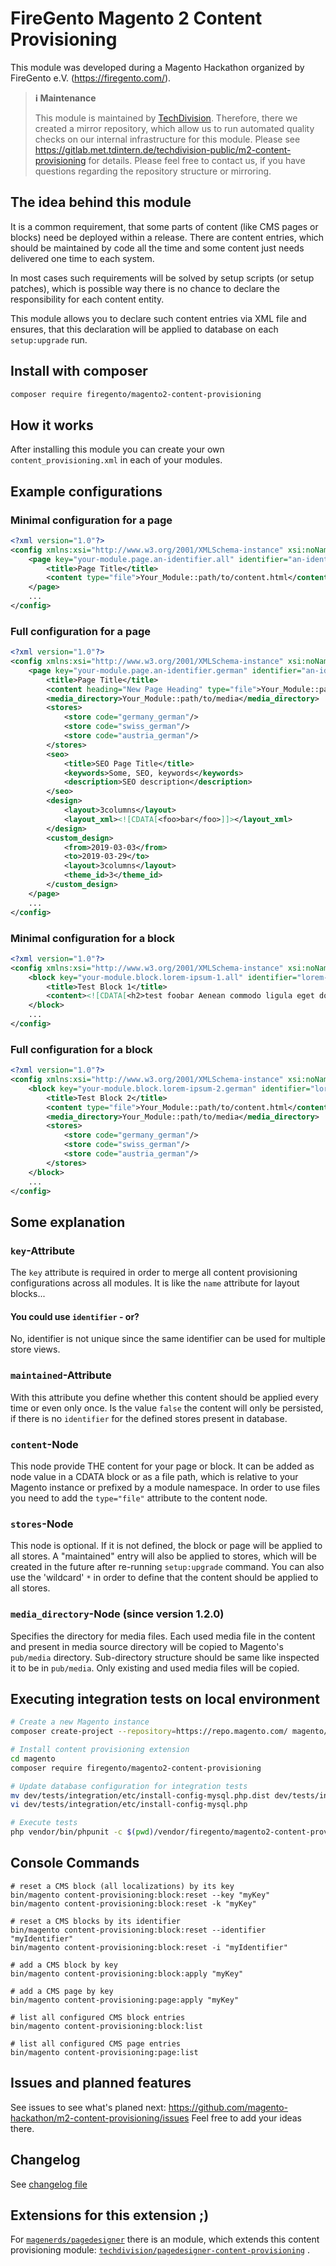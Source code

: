 # FireGento Magento 2 Content Provisioning

This module was developed during a Magento Hackathon organized by FireGento e.V. (https://firegento.com/).

> **ℹ️ Maintenance**
> 
> This module is maintained by [TechDivision](https://www.techdivision.com/). Therefore, there we created a mirror repository, which allow us 
> to run automated quality checks on our internal infrastructure for this module. Please see https://gitlab.met.tdintern.de/techdivision-public/m2-content-provisioning
> for details. Please feel free to contact us, if you have questions regarding the repository structure or mirroring.

## The idea behind this module

It is a common requirement, that some parts of content (like CMS pages or blocks) need be deployed within a release.
There are content entries, which should be maintained by code all the time and some content just needs delivered one
time to each system.

In most cases such requirements will be solved by setup scripts (or setup patches), which is possible way there is no
chance to declare the responsibility for each content entity.

This module allows you to declare such content entries via XML file and ensures, that this declaration will be applied
to database on each `setup:upgrade` run.

## Install with composer

```bash
composer require firegento/magento2-content-provisioning
```

## How it works

After installing this module you can create your own `content_provisioning.xml` in each of your modules.

## Example configurations

### Minimal configuration for a page

```xml
<?xml version="1.0"?>
<config xmlns:xsi="http://www.w3.org/2001/XMLSchema-instance" xsi:noNamespaceSchemaLocation="urn:magento:module:Firegento_ContentProvisioning:etc/content_provisioning.xsd">
    <page key="your-module.page.an-identifier.all" identifier="an-identifier" maintained="true" active="true">
        <title>Page Title</title>
        <content type="file">Your_Module::path/to/content.html</content>
    </page>
    ...
</config>
```

### Full configuration for a page

```xml
<?xml version="1.0"?>
<config xmlns:xsi="http://www.w3.org/2001/XMLSchema-instance" xsi:noNamespaceSchemaLocation="urn:magento:module:Firegento_ContentProvisioning:etc/content_provisioning.xsd">
    <page key="your-module.page.an-identifier.german" identifier="an-identifier" maintained="true" active="true">
        <title>Page Title</title>
        <content heading="New Page Heading" type="file">Your_Module::path/to/content.html</content>
        <media_directory>Your_Module::path/to/media</media_directory>
        <stores>
            <store code="germany_german"/>
            <store code="swiss_german"/>
            <store code="austria_german"/>
        </stores>
        <seo>
            <title>SEO Page Title</title>
            <keywords>Some, SEO, keywords</keywords>
            <description>SEO description</description>
        </seo>
        <design>
            <layout>3columns</layout>
            <layout_xml><![CDATA[<foo>bar</foo>]]></layout_xml>
        </design>
        <custom_design>
            <from>2019-03-03</from>
            <to>2019-03-29</to>
            <layout>3columns</layout>
            <theme_id>3</theme_id>
        </custom_design>
    </page>
    ...
</config>
```

### Minimal configuration for a block

```xml
<?xml version="1.0"?>
<config xmlns:xsi="http://www.w3.org/2001/XMLSchema-instance" xsi:noNamespaceSchemaLocation="urn:magento:module:Firegento_ContentProvisioning:etc/content_provisioning.xsd">
    <block key="your-module.block.lorem-ipsum-1.all" identifier="lorem-ipsum-1" maintained="true" active="true">
        <title>Test Block 1</title>
        <content><![CDATA[<h2>test foobar Aenean commodo ligula eget dolor aenean massa</h2>]]></content>
    </block>
    ...
</config>
```

### Full configuration for a block

```xml
<?xml version="1.0"?>
<config xmlns:xsi="http://www.w3.org/2001/XMLSchema-instance" xsi:noNamespaceSchemaLocation="urn:magento:module:Firegento_ContentProvisioning:etc/content_provisioning.xsd">
    <block key="your-module.block.lorem-ipsum-2.german" identifier="lorem-ipsum-2" maintained="false" active="true">
        <title>Test Block 2</title>
        <content type="file">Your_Module::path/to/content.html</content>
        <media_directory>Your_Module::path/to/media</media_directory>
        <stores>
            <store code="germany_german"/>
            <store code="swiss_german"/>
            <store code="austria_german"/>
        </stores>
    </block>
    ...
</config>
```

## Some explanation

### `key`-Attribute

The `key` attribute is required in order to merge all content provisioning configurations across all modules. It is like
the `name` attribute for layout blocks...

#### You could use `identifier` - or?

No, identifier is not unique since the same identifier can be used for multiple store views.

### `maintained`-Attribute

With this attribute you define whether this content should be applied every time or even only once. Is the value
`false` the content will only be persisted, if there is no `identifier` for the defined stores present in database.

### `content`-Node

This node provide THE content for your page or block. It can be added as node value in a CDATA block or as a file path,
which is relative to your Magento instance or prefixed by a module namespace. In order to use files you need to add
the `type="file"` attribute to the content node.

### `stores`-Node

This node is optional. If it is not defined, the block or page will be applied to all stores. A "maintained" entry will
also be applied to stores, which will be created in the future after re-running `setup:upgrade` command. You can also
use the 'wildcard' `*` in order to define that the content should be applied to all stores.

### `media_directory`-Node (since version 1.2.0)

Specifies the directory for media files. Each used media file in the content and present in media source directory will
be copied to Magento's `pub/media` directory. Sub-directory structure should be same like inspected it to be
in `pub/media`. Only existing and used media files will be copied.

## Executing integration tests on local environment

```bash
# Create a new Magento instance
composer create-project --repository=https://repo.magento.com/ magento/project-community-edition magento

# Install content provisioning extension
cd magento 
composer require firegento/magento2-content-provisioning

# Update database configuration for integration tests
mv dev/tests/integration/etc/install-config-mysql.php.dist dev/tests/integration/etc/install-config-mysql.php
vi dev/tests/integration/etc/install-config-mysql.php

# Execute tests
php vendor/bin/phpunit -c $(pwd)/vendor/firegento/magento2-content-provisioning/Test/Integration/phpunit.xml
```

## Console Commands
```shell
# reset a CMS block (all localizations) by its key
bin/magento content-provisioning:block:reset --key "myKey"
bin/magento content-provisioning:block:reset -k "myKey"

# reset a CMS blocks by its identifier
bin/magento content-provisioning:block:reset --identifier "myIdentifier"
bin/magento content-provisioning:block:reset -i "myIdentifier"

# add a CMS block by key
bin/magento content-provisioning:block:apply "myKey"

# add a CMS page by key
bin/magento content-provisioning:page:apply "myKey"

# list all configured CMS block entries
bin/magento content-provisioning:block:list

# list all configured CMS page entries
bin/magento content-provisioning:page:list
```

## Issues and planned features

See issues to see what's planed next: https://github.com/magento-hackathon/m2-content-provisioning/issues
Feel free to add your ideas there.

## Changelog

See [changelog file](CHANGELOG.md)

## Extensions for this extension ;)

For [`magenerds/pagedesigner`](https://github.com/Magenerds/PageDesigner) there is an module, which extends this content
provisioning
module: [`techdivision/pagedesigner-content-provisioning`](https://github.com/techdivision/pagedesigner-content-provisioning)
.

